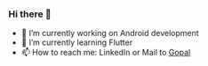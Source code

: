 ### Hi there 👋
- 🔭 I’m currently working on Android development 
- 🌱 I’m currently learning Flutter
- 📫 How to reach me: LinkedIn or Mail to [Gopal](gopigopala05vkbrg@gmail.com)
<!--
**Gopala05/Gopala05** is a ✨ _special_ ✨ repository because its `README.md` (this file) appears on your GitHub profile.

Here are some ideas to get you started:

- 🔭 I’m currently working on ...
- 🌱 I’m currently learning ...
- 👯 I’m looking to collaborate on ...
- 🤔 I’m looking for help with ...
- 💬 Ask me about ...
- 📫 How to reach me: ...
- 😄 Pronouns: ...
- ⚡ Fun fact: ...
-->

